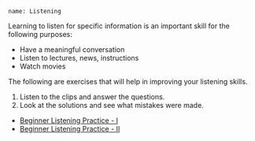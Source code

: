 ```ngMeta
name: Listening
```

Learning to listen for specific information is an important skill for the following purposes:
* Have a meaningful conversation
* Listen to lectures, news, instructions
* Watch movies

The following are exercises that will help in improving your listening skills.

1. Listen to the clips and answer the questions.
2. Look at the solutions and see what mistakes were made.

* [Beginner Listening Practice - I](http://learnenglishteens.britishcouncil.org/skills/listening/beginner-a1-listening)
* [Beginner Listening Practice - II](http://learnenglishteens.britishcouncil.org/skills/listening/elementary-a2-listening)